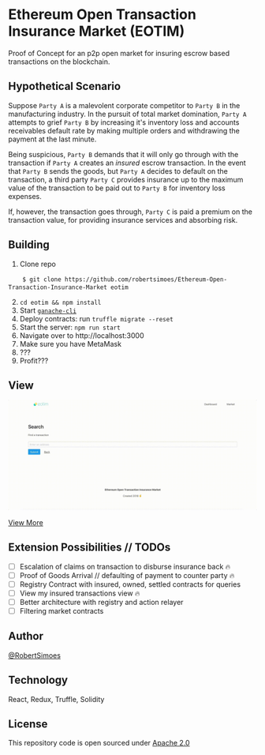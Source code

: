 # Ethereum Open Transaction Insurance Market (EOTIM)

Proof of Concept for an p2p open market for insuring escrow based transactions on the blockchain. 

## Hypothetical Scenario

Suppose `Party A` is a malevolent corporate competitor to `Party B` in the manufacturing industry. In the pursuit of total market domination, `Party A` attempts to grief `Party B` by increasing it's inventory loss and accounts receivables default rate by making multiple orders and withdrawing the payment at the last minute.

Being suspicious, `Party B` demands that it will only go through with the transaction if `Party A` creates an *insured* escrow transaction. In the event that `Party B` sends the goods, but `Party A` decides to default on the transaction, a third party `Party C` provides insurance up to the maximum value of the transaction to be paid out to `Party B` for inventory loss expenses.

If, however, the transaction goes through, `Party C` is paid a premium on the transaction value, for providing insurance services and absorbing risk.

## Building

1. Clone repo

```
    $ git clone https://github.com/robertsimoes/Ethereum-Open-Transaction-Insurance-Market eotim
```

2. `cd eotim && npm install`
3. Start [`ganache-cli`](https://github.com/trufflesuite/ganache-cli)
4. Deploy contracts:
    run `truffle migrate --reset`
5. Start the server: 
    `npm run start`
6. Navigate over to http://localhost:3000
7. Make sure you have MetaMask
8. ???
9. Profit??? 

## View 

![2](/assets/eotim-ex-2.gif)

[View More](/assets/eotim-ex-1.gif)


## Extension Possibilities // TODOs

- [ ] Escalation of claims on transaction to disburse insurance back 🔥
- [ ] Proof of Goods Arrival // defaulting of payment to counter party 🔥
- [ ] Registry Contract with insured, owned, settled contracts for queries
- [ ] View my insured transactions view 🔥
- [ ] Better architecture with registry and action relayer
- [ ] Filtering market contracts 

## Author

[@RobertSimoes](www.robertsimoes.com)

## Technology

React, Redux, Truffle, Solidity

## License

This repository code is open sourced under [Apache 2.0](https://www.apache.org/licenses/LICENSE-2.0.html)
